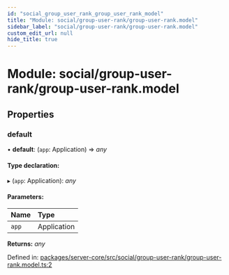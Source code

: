 ```yaml
---
id: "social_group_user_rank_group_user_rank_model"
title: "Module: social/group-user-rank/group-user-rank.model"
sidebar_label: "social/group-user-rank/group-user-rank.model"
custom_edit_url: null
hide_title: true
---
```


# Module: social/group-user-rank/group-user-rank.model

## Properties

### default

• **default**: (`app`: Application) => *any*

#### Type declaration:

▸ (`app`: Application): *any*

#### Parameters:

| Name | Type |
| :------ | :------ |
| `app` | Application |

**Returns:** *any*

Defined in: [packages/server-core/src/social/group-user-rank/group-user-rank.model.ts:2](https://github.com/xr3ngine/xr3ngine/blob/2d83606b6/packages/server-core/src/social/group-user-rank/group-user-rank.model.ts#L2)
